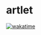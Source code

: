 # artlet

<a href="https://wakatime.com/badge/user/b2920e5f-36ff-4c24-bce1-0c8f89c2be46/project/99094f28-1490-4dd9-be07-a7d2d35097de"><img src="https://wakatime.com/badge/user/b2920e5f-36ff-4c24-bce1-0c8f89c2be46/project/99094f28-1490-4dd9-be07-a7d2d35097de.svg" alt="wakatime"></a>
